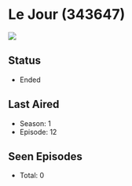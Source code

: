 # Le Jour (343647)

<img src="https://dg31sz3gwrwan.cloudfront.net/poster/343647/1369614-0-optimized.jpg" />

## Status
* Ended
## Last Aired
* Season: 1
* Episode: 12
## Seen Episodes
* Total: 0
